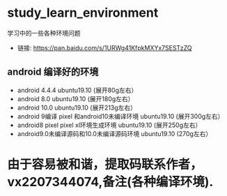 # study_learn_environment
学习中的一些各种环境问题
* 链接: https://pan.baidu.com/s/1URWg41KfpkMXYx7SESTzZQ  
## android 编译好的环境 
* android 4.4.4 ubuntu19.10 (展开80g左右）
* android 8.0   ubuntu19.10 (展开180g左右）
* android 10.0  ubuntu19.10 (展开213g左右）
* android 9编译 pixel 和android10未编译环境  ubuntu19.10 (展开300g左右）
* android8 pixel pixel xl环境生成环境       ubuntu19.10 (展开250g左右）
* android9.0未编译源码和10.0未编译源码环境     ubuntu19.10 (270g左右）
# 由于容易被和谐，提取码联系作者，vx2207344074,备注(各种编译环境).
